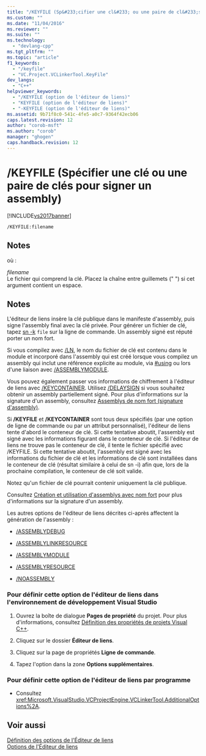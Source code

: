 ```yaml
---
title: "/KEYFILE (Sp&#233;cifier une cl&#233; ou une paire de cl&#233;s pour signer un assembly) | Microsoft Docs"
ms.custom: ""
ms.date: "11/04/2016"
ms.reviewer: ""
ms.suite: ""
ms.technology: 
  - "devlang-cpp"
ms.tgt_pltfrm: ""
ms.topic: "article"
f1_keywords: 
  - "/keyfile"
  - "VC.Project.VCLinkerTool.KeyFile"
dev_langs: 
  - "C++"
helpviewer_keywords: 
  - "/KEYFILE (option de l'éditeur de liens)"
  - "KEYFILE (option de l'éditeur de liens)"
  - "-KEYFILE (option de l'éditeur de liens)"
ms.assetid: 9b71f8c0-541c-4fe5-a0c7-9364f42ecb06
caps.latest.revision: 12
author: "corob-msft"
ms.author: "corob"
manager: "ghogen"
caps.handback.revision: 12
---
```

# /KEYFILE (Sp&#233;cifier une cl&#233; ou une paire de cl&#233;s pour signer un assembly)
[!INCLUDE[vs2017banner](../../assembler/inline/includes/vs2017banner.md)]

```  
/KEYFILE:filename  
```  
  
## Notes  
 où :  
  
 *filename*  
 Le fichier qui comprend la clé.  Placez la chaîne entre guillemets \(" "\) si cet argument contient un espace.  
  
## Notes  
 L'éditeur de liens insère la clé publique dans le manifeste d'assembly, puis signe l'assembly final avec la clé privée.  Pour générer un fichier de clé, tapez [sn \-k](../Topic/Sn.exe%20\(Strong%20Name%20Tool\).md) `file` sur la ligne de commande.  Un assembly signé est réputé porter un nom fort.  
  
 Si vous compilez avec [\/LN](../../build/reference/ln-create-msil-module.md), le nom du fichier de clé est contenu dans le module et incorporé dans l'assembly qui est créé lorsque vous compilez un assembly qui inclut une référence explicite au module, via [\#using](../../preprocessor/hash-using-directive-cpp.md) ou lors d'une liaison avec [\/ASSEMBLYMODULE](../../build/reference/assemblymodule-add-a-msil-module-to-the-assembly.md).  
  
 Vous pouvez également passer vos informations de chiffrement à l'éditeur de liens avec [\/KEYCONTAINER](../../build/reference/keycontainer-specify-a-key-container-to-sign-an-assembly.md).  Utilisez [\/DELAYSIGN](../../build/reference/delaysign-partially-sign-an-assembly.md) si vous souhaitez obtenir un assembly partiellement signé.  Pour plus d'informations sur la signature d'un assembly, consultez [Assemblys de nom fort \(signature d'assembly\)](../../dotnet/strong-name-assemblies-assembly-signing-cpp-cli.md).  
  
 Si **\/KEYFILE** et **\/KEYCONTAINER** sont tous deux spécifiés \(par une option de ligne de commande ou par un attribut personnalisé\), l'éditeur de liens tente d'abord le conteneur de clé.  Si cette tentative aboutit, l'assembly est signé avec les informations figurant dans le conteneur de clé.  Si l'éditeur de liens ne trouve pas le conteneur de clé, il tente le fichier spécifié avec \/KEYFILE.  Si cette tentative aboutit, l'assembly est signé avec les informations du fichier de clé et les informations de clé sont installées dans le conteneur de clé \(résultat similaire à celui de sn \-i\) afin que, lors de la prochaine compilation, le conteneur de clé soit valide.  
  
 Notez qu'un fichier de clé pourrait contenir uniquement la clé publique.  
  
 Consultez [Création et utilisation d'assemblys avec nom fort](../Topic/Creating%20and%20Using%20Strong-Named%20Assemblies.md) pour plus d'informations sur la signature d'un assembly.  
  
 Les autres options de l'éditeur de liens décrites ci\-après affectent la génération de l'assembly :  
  
-   [\/ASSEMBLYDEBUG](../../build/reference/assemblydebug-add-debuggableattribute.md)  
  
-   [\/ASSEMBLYLINKRESOURCE](../../build/reference/assemblylinkresource-link-to-dotnet-framework-resource.md)  
  
-   [\/ASSEMBLYMODULE](../../build/reference/assemblymodule-add-a-msil-module-to-the-assembly.md)  
  
-   [\/ASSEMBLYRESOURCE](../../build/reference/assemblyresource-embed-a-managed-resource.md)  
  
-   [\/NOASSEMBLY](../../build/reference/noassembly-create-a-msil-module.md)  
  
### Pour définir cette option de l'éditeur de liens dans l'environnement de développement Visual Studio  
  
1.  Ouvrez la boîte de dialogue **Pages de propriété** du projet.  Pour plus d'informations, consultez [Définition des propriétés de projets Visual C\+\+](../../ide/working-with-project-properties.md).  
  
2.  Cliquez sur le dossier **Éditeur de liens**.  
  
3.  Cliquez sur la page de propriétés **Ligne de commande**.  
  
4.  Tapez l'option dans la zone **Options supplémentaires**.  
  
### Pour définir cette option de l'éditeur de liens par programme  
  
-   Consultez <xref:Microsoft.VisualStudio.VCProjectEngine.VCLinkerTool.AdditionalOptions%2A>.  
  
## Voir aussi  
 [Définition des options de l'Éditeur de liens](../../build/reference/setting-linker-options.md)   
 [Options de l'Éditeur de liens](../../build/reference/linker-options.md)
